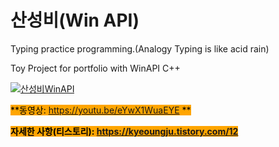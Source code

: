 # 산성비(Win API)
Typing practice programming.(Analogy Typing is like acid rain)  

Toy Project for portfolio with WinAPI C++  

<!--<img src="https://img1.daumcdn.net/thumb/R1280x0/?scode=mtistory2&fname=https%3A%2F%2Fblog.kakaocdn.net%2Fdn%2F6mvKU%2FbtrWQ4FbAdy%2F3KgOBpF8KuNoKR5gP9hr00%2Fimg.png">-->
[![산성비WinAPI](https://img1.daumcdn.net/thumb/R1280x0/?scode=mtistory2&fname=https%3A%2F%2Fblog.kakaocdn.net%2Fdn%2F6mvKU%2FbtrWQ4FbAdy%2F3KgOBpF8KuNoKR5gP9hr00%2Fimg.png)](https://youtu.be/eYwX1WuaEYE)



<mark style="background-color:orange">**동영상: https://youtu.be/eYwX1WuaEYE  **  </mark> 

<mark style="background-color:orange">**자세한 사항(티스토리): https://kyeoungju.tistory.com/12**  </mark> 
